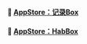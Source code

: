 
#### 🍎  [AppStore：记录Box](https://apps.apple.com/cn/app/id1579304692)

#### 🌱  [AppStore：HabBox](https://apps.apple.com/cn/app/id6446240226)
